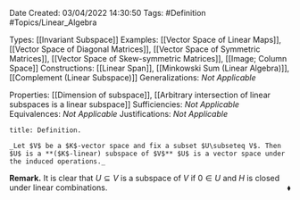 <div class="topSpace"></div>

Date Created: 03/04/2022 14:30:50
Tags: #Definition #Topics/Linear_Algebra

Types: [[Invariant Subspace]]
Examples: [[Vector Space of Linear Maps]], [[Vector Space of Diagonal Matrices]], [[Vector Space of Symmetric Matrices]], [[Vector Space of Skew-symmetric Matrices]], [[Image; Column Space]]
Constructions: [[Linear Span]], [[Minkowski Sum (Linear Algebra)]], [[Complement (Linear Subspace)]]
Generalizations: _Not Applicable_

Properties: [[Dimension of subspace]], [[Arbitrary intersection of linear subspaces is a linear subspace]]
Sufficiencies: _Not Applicable_
Equivalences: _Not Applicable_
Justifications: _Not Applicable_

``` ad-Definition
title: Definition.

_Let $V$ be a $K$-vector space and fix a subset $U\subseteq V$. Then $U$ is a **($K$-linear) subspace of $V$** $U$ is a vector space under the induced operations._

```

**Remark.** It is clear that $U\subseteq V$ is a subspace of $V$ if $0\in U$ and $H$ is closed under linear combinations.<span style="float:right;">$\blacklozenge$</span>

